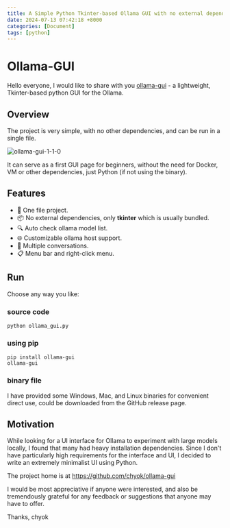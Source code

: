 ```yaml
---
title: A Simple Python Tkinter-based Ollama GUI with no external dependencies
date: 2024-07-13 07:42:18 +8000
categories: [Document]
tags: [python]
---
```


# Ollama-GUI

Hello everyone, I would like to share with you [ollama-gui](https://github.com/chyok/ollama-gui) - a lightweight, Tkinter-based python GUI for the Ollama.

## Overview

The project is very simple, with no other dependencies, and can be run in a single file.

![ollama-gui-1-1-0](https://github.com/user-attachments/assets/d70925e7-bc25-40f8-b1e0-6dca152a4e23)

It can serve as a first GUI page for beginners, without the need for Docker, VM or other dependencies, just Python (if not using the binary).


## Features

+ 🎨 One file project.
+ 📦 No external dependencies, only **tkinter** which is usually bundled.
+ 🔍 Auto check ollama model list.
+ 🌐 Customizable ollama host support.
+ 💬 Multiple conversations.
+ 📋 Menu bar and right-click menu.

## Run
Choose any way you like:

### source code

```
python ollama_gui.py
```

### using pip

```
pip install ollama-gui
ollama-gui
```

### binary file
I have provided some Windows, Mac, and Linux binaries for convenient direct use, could be downloaded from the GitHub release page.

## Motivation

While looking for a UI interface for Ollama to experiment with large models locally, I found that many had heavy installation dependencies. Since I don't have particularly high requirements for the interface and UI, I decided to write an extremely minimalist UI using Python.

The project home is at https://github.com/chyok/ollama-gui

I would be most appreciative if anyone were interested, and also be tremendously grateful for any feedback or suggestions that anyone may have to offer.

Thanks,
chyok




